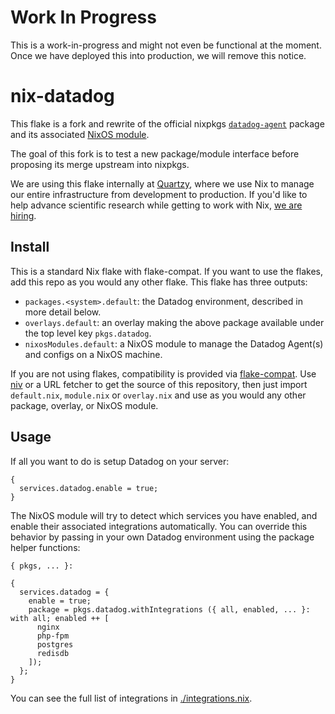# Work In Progress

This is a work-in-progress and might not even be functional at the moment. Once we have deployed this into production,
we will remove this notice.

# nix-datadog

This flake is a fork and rewrite of the official nixpkgs [`datadog-agent`](https://github.com/NixOS/nixpkgs/blob/daacfa216d512fa117e36e80233e6f4afd073cfa/pkgs/tools/networking/dd-agent/datadog-agent.nix)
package and its associated [NixOS module](https://github.com/NixOS/nixpkgs/blob/daacfa216d512fa117e36e80233e6f4afd073cfa/nixos/modules/services/monitoring/datadog-agent.nix).

The goal of this fork is to test a new package/module interface before proposing its merge upstream into nixpkgs.

We are using this flake internally at [Quartzy](https://www.quartzy.com/), where we use Nix to manage our entire
infrastructure from development to production. If you'd like to help advance scientific research while getting to work
with Nix, [we are hiring](https://www.quartzy.com/careers).

## Install

This is a standard Nix flake with flake-compat. If you want to use the flakes, add this repo as you would any other
flake. This flake has three outputs:

- `packages.<system>.default`: the Datadog environment, described in more detail below.
- `overlays.default`: an overlay making the above package available under the top level key `pkgs.datadog`.
- `nixosModules.default`: a NixOS module to manage the Datadog Agent(s) and configs on a NixOS machine. 

If you are not using flakes, compatibility is provided via [flake-compat](). Use [niv](https://github.com/nmattia/niv)
or a URL fetcher to get the source of this repository, then just import `default.nix`, `module.nix` or `overlay.nix` and
use as you would any other package, overlay, or NixOS module.


## Usage

If all you want to do is setup Datadog on your server:

```
{
  services.datadog.enable = true;
}
```

The NixOS module will try to detect which services you have enabled, and enable their associated integrations
automatically. You can override this behavior by passing in your own Datadog environment using the package helper
functions:

```
{ pkgs, ... }:

{
  services.datadog = {
    enable = true;
    package = pkgs.datadog.withIntegrations ({ all, enabled, ... }: with all; enabled ++ [
      nginx
      php-fpm
      postgres
      redisdb
    ]);
  };
}
```

You can see the full list of integrations in [./integrations.nix](./integrations.nix).